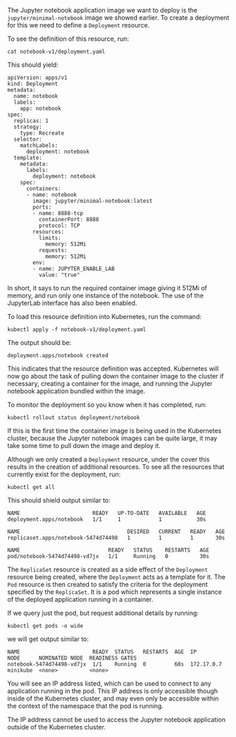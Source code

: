 The Jupyter notebook application image we want to deploy is the ``jupyter/minimal-notebook`` image we showed earlier. To create a deployment for this we need to define a ``Deployment`` resource.

To see the definition of this resource, run:

```execute
cat notebook-v1/deployment.yaml
```

This should yield:

```
apiVersion: apps/v1
kind: Deployment
metadata:
  name: notebook
  labels:
    app: notebook
spec:
  replicas: 1
  strategy:
    type: Recreate
  selector:
    matchLabels:
      deployment: notebook
  template:
    metadata:
      labels:
        deployment: notebook
    spec:
      containers:
      - name: notebook
        image: jupyter/minimal-notebook:latest
        ports:
        - name: 8888-tcp
          containerPort: 8888
          protocol: TCP
        resources:
          limits:
            memory: 512Mi
          requests:
            memory: 512Mi
        env:
        - name: JUPYTER_ENABLE_LAB
          value: "true"
```

In short, it says to run the required container image giving it 512Mi of memory, and run only one instance of the notebook. The use of the JupyterLab interface has also been enabled.

To load this resource definition into Kubernetes, run the command:

```execute
kubectl apply -f notebook-v1/deployment.yaml
```

The output should be:

```
deployment.apps/notebook created
```

This indicates that the resource definition was accepted. Kubernetes will now go about the task of pulling down the container image to the cluster if necessary, creating a container for the image, and running the Jupyter notebook application bundled within the image.

To monitor the deployment so you know when it has completed, run:

```execute
kubectl rollout status deployment/notebook
```

If this is the first time the container image is being used in the Kubernetes cluster, because the Jupyter notebook images can be quite large, it may take some time to pull down the image and deploy it.

Although we only created a ``Deployment`` resource, under the cover this results in the creation of additional resources. To see all the resources that currently exist for the deployment, run:

```execute
kubectl get all
```

This should shield output similar to:

```
NAME                       READY   UP-TO-DATE   AVAILABLE   AGE
deployment.apps/notebook   1/1     1            1           30s

NAME                                  DESIRED   CURRENT   READY   AGE
replicaset.apps/notebook-5474d74498   1         1         1       30s

NAME                            READY   STATUS    RESTARTS   AGE
pod/notebook-5474d74498-vd7jx   1/1     Running   0          30s
```

The ``ReplicaSet`` resource is created as a side effect of the ``Deployment`` resource being created, where the ``Deployment`` acts as a template for it. The ``Pod`` resource is then created to satisfy the criteria for the deployment specified by the ``ReplicaSet``. It is a pod which represents a single instance of the deployed application running in a container.

If we query just the pod, but request additional details by running:

```execute
kubectl get pods -o wide
```

we will get output similar to:

```
NAME                       READY  STATUS   RESTARTS  AGE  IP          NODE      NOMINATED NODE  READINESS GATES
notebook-5474d74498-vd7jx  1/1    Running  0         60s  172.17.0.7  minikube  <none>          <none>
```

You will see an IP address listed, which can be used to connect to any application running in the pod. This IP address is only accessible though inside of the Kubernetes cluster, and may even only be accessible within the context of the namespace that the pod is running.

The IP address cannot be used to access the Jupyter notebook application outside of the Kubernetes cluster.
